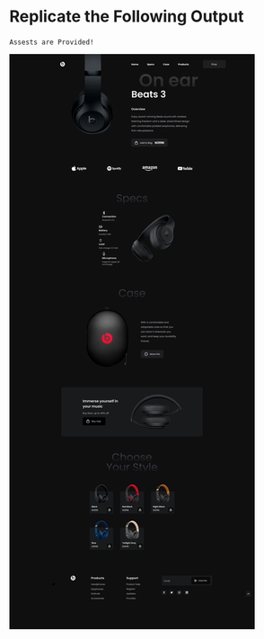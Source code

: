 # Replicate the Following Output

`Assests are Provided!`

![Project 5](./Main%20Landing%20page.png)